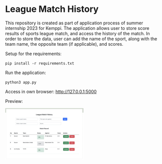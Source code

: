 # League Match History

This repository is created as part of application process of summer internship 2023 for Kemppi.
The application allows user to store score results of sports league match, and access the history of the match.
In order to store the data, user can add the name of the sport, along with the team name, the opposite team (if applicable), and scores.

Setup for the requirements: 
```console
pip install -r requirements.txt
```

Run the application:
```console
python3 app.py
```

Access in own browser: http://127.0.0.1:5000

Preview:

<img src="preview.png?raw=true" width="50%" height="50%">
